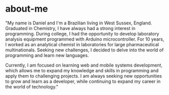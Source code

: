 # about-me

"My name is Daniel and I'm a Brazilian living in West Sussex, England. Graduated in Chemistry, I have always had a strong interest in programming. During college, I had the opportunity to develop laboratory analysis equipment programmed with Arduino microcontroller. For 10 years, I worked as an analytical chemist in laboratories for large pharmaceutical multinationals. Seeking new challenges, I decided to delve into the world of programming and learn new languages.

Currently, I am focused on learning web and mobile systems development, which allows me to expand my knowledge and skills in programming and apply them to challenging projects. I am always seeking new opportunities to grow and learn as a developer, while continuing to expand my career in the world of technology."